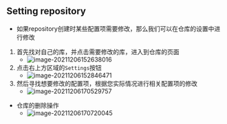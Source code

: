 ## Setting repository

* 如果repository创建时某些配置项需要修改，那么我们可以在仓库的设置中进行修改
1. 首先找对自己的库，并点击需要修改的库，进入到仓库的页面
     * ![image-20211206152638016](http://conti-picture-database.oss-cn-hangzhou.aliyuncs.com/img/image-20211206152638016.png)
2. 点击右上方区域的`Settings`按钮
     * ![image-20211206152846471](http://conti-picture-database.oss-cn-hangzhou.aliyuncs.com/img/image-20211206152846471.png)
3. 然后寻找想要修改的配置项，根据您实际情况进行相关配置项的修改
     * ![image-20211206170529757](http://conti-picture-database.oss-cn-hangzhou.aliyuncs.com/img/image-20211206170529757.png)

* 仓库的删除操作
  * ![image-20211206170720045](http://conti-picture-database.oss-cn-hangzhou.aliyuncs.com/img/image-20211206170720045.png)
